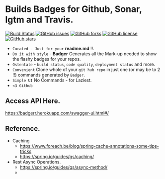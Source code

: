 # Builds Badges for Github, Sonar, lgtm and Travis.



[![Build Status](https://travis-ci.org/Akash-Mittal/badger.svg?branch=master)](https://travis-ci.org/Akash-Mittal/badger)
[![GitHub issues](https://img.shields.io/github/issues/Akash-Mittal/badger.svg)](https://github.com/Akash-Mittal/badger/issues)
[![GitHub forks](https://img.shields.io/github/forks/Akash-Mittal/badger.svg)](https://github.com/Akash-Mittal/badger/network)
[![GitHub license](https://img.shields.io/github/license/Akash-Mittal/badger.svg)](https://github.com/Akash-Mittal/badger/blob/master/LICENSE)
[![GitHub stars](https://img.shields.io/github/stars/Akash-Mittal/badger.svg)](https://github.com/Akash-Mittal/badger/stargazers)

* `Curated - Just for your` **readme.md** !!.
* `Do it with style` - **Badger** Generates all the Mark-up needed to show the flashy badges for your repos. 
* `Ostentate` - `build status`, `code quality`, `deployment status` and more.
* `Convenient` Clone whole of your `git hub repo` in just one (or may be to 2 !!) commands generated by `Badger`.
* `Simple UI` No Commands - for Laziest.
* `<3 Github`

## Access API Here.

https://badgerr.herokuapp.com/swagger-ui.html#/

## Reference.
* Caching 
	* https://www.foreach.be/blog/spring-cache-annotations-some-tips-tricks
	* https://spring.io/guides/gs/caching/
* Rest Async Operations.
	* https://spring.io/guides/gs/async-method/
	* 
